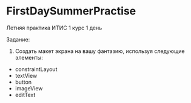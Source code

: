 # FirstDaySummerPractise
Летняя практика ИТИС 1 курс 1 день

Задание:

1. Создать макет экрана на вашу фантазию, используя следующие элементы: 
- constraintLayout
- textView
- button
- imageView
- editText

